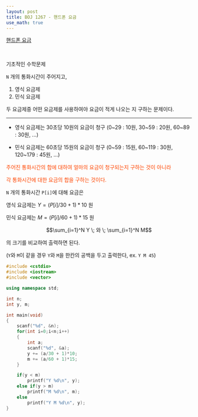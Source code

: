 ```yaml
---
layout: post
title: BOJ 1267 - 핸드폰 요금
use_math: true
---
```


[핸드폰 요금](https://www.acmicpc.net/problem/1267)  

<br>

기초적인 수학문제

`N` 개의 통화시간이 주어지고, 

1. 영식 요금제  
2. 민식 요금제   

  
두 요금제중 어떤 요금제를 사용하여야 요금이 적게 나오는 지 구하는 문제이다.

---


- 영식 요금제는 30초당 10원의 요금이 청구 (0~29 : 10원, 30~59 : 20원, 60~89 : 30원, ...)

- 민식 요금제는 60초당 15원의 요금이 청구 (0~59 : 15원, 60~119 : 30원, 120~179 : 45원, ...)

  
<span style="color:	#FF4500">
주어진 통화시간의 합에 대하여 얼마의 요금이 청구되는지 구하는 것이 아니라</span>

<span style="color:	#FF4500">각 통화시간에 대한 요금의 합을 구하는 것이다.</span>

  

`N` 개의 통화시간 `P[i]`에 대해 요금은

  

영식 요금제는 $Y = (P[i] / 30 + 1) * 10$ 원

민식 요금제는 $M = (P[i] / 60 + 1) * 15$ 원

$$\sum_{i=1}^N Y \; 와 \;  \sum_{i=1}^N M$$ 

의 크기를 비교하여 출력하면 된다.


  

(`Y`와 `M`이 같을 경우 `Y`와 `M`을 한칸의 공백을 두고 출력한다, ex. `Y M 45`)


  
```cpp
#include <cstdio>
#include <iostream>
#include <vector>

using namespace std;

int n;
int y, m;

int main(void)
{
    scanf("%d", &n);
    for(int i=0;i<n;i++)
    {
        int a;
        scanf("%d", &a);
        y += (a/30 + 1)*10;
        m += (a/60 + 1)*15;
    }

    if(y < m)
        printf("Y %d\n", y);
    else if(y > m)
        printf("M %d\n", m);
    else
        printf("Y M %d\n", y);
}
```
